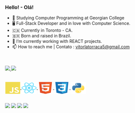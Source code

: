 ### Hello! - Olá!

- 📐 Studying Computer Programming at Georgian College
- 🖥️ Full-Stack Developer and in love with Computer Science.
- 🇨🇦 Currently in Toronto - CA.
- 🇧🇷 Born and raised in Brazil.
- 🔭 I’m currently working with REACT projects.
- 📫 How to reach me | Contato : vitorlatorraca5@gmail.com

<br> 
<br>

<div>
  <a href="https://github.com/vitorlatorraca">
  <img height="300em" src="https://github-readme-stats.vercel.app/api?username=vitorlatorraca&hide=contribs,prs&hide_rank=True"/>
  <img height="300em" src="https://github-readme-stats.vercel.app/api/top-langs/?username=vitorlatorraca"/>
</div>

<br>

<div style="display: inline_block"><br>
  <img align="center" alt="Vitor-Js" height="40" width="50" src="https://raw.githubusercontent.com/devicons/devicon/master/icons/javascript/javascript-plain.svg">
  <img align="center" alt="Vitor-React" height="40" width="50" src="https://raw.githubusercontent.com/devicons/devicon/master/icons/react/react-original.svg">
  <img align="center" alt="Vitor-HTML" height="40" width="50" src="https://raw.githubusercontent.com/devicons/devicon/master/icons/html5/html5-original.svg">
  <img align="center" alt="Vitor-CSS" height="40" width="50" src="https://raw.githubusercontent.com/devicons/devicon/master/icons/css3/css3-original.svg">
  <img align="center" alt="Vitor-Python" height="40" width="50" src="https://raw.githubusercontent.com/devicons/devicon/master/icons/python/python-original.svg">
</div>

  ##
 
<div> 
  <a href="" target="_blank"><img src="https://img.shields.io/badge/YouTube-FF0000?style=for-the-badge&logo=youtube&logoColor=white" target="_blank"></a>
  <a href="https://instagram.com/vitorlatorraca" target="_blank"><img src="https://img.shields.io/badge/-Instagram-%23E4405F?style=for-the-badge&logo=instagram&logoColor=white" target="_blank"></a>
  <a href = "mailto:vitorlatorraca5@gmail.com"><img src="https://img.shields.io/badge/-Gmail-%23333?style=for-the-badge&logo=gmail&logoColor=white" target="_blank"></a>
  <a href="https://www.linkedin.com/in/vitor-latorraca-47430620a/" target="_blank"><img src="https://img.shields.io/badge/-LinkedIn-%230077B5?style=for-the-badge&logo=linkedin&logoColor=white" target="_blank"></a> 
  
</div>
